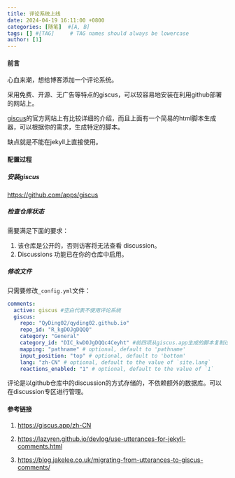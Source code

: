 ```yaml
---
title: 评论系统上线
date: 2024-04-19 16:11:00 +0800
categories: [随笔]  #[A, B]
tags: [] #[TAG]     # TAG names should always be lowercase
author: [1]
---
```




#### 前言

心血来潮，想给博客添加一个评论系统。

采用免费、开源、无广告等特点的giscus，可以较容易地安装在利用github部署的网站上。

[giscus](giscus.app)的官方网站上有比较详细的介绍，而且上面有一个简易的html脚本生成器，可以根据你的需求，生成特定的脚本。

缺点就是不能在jekyll上直接使用。

#### 配置过程

##### 安装giscus

https://github.com/apps/giscus

##### 检查仓库状态

需要满足下面的要求：

1. 该仓库是公开的，否则访客将无法查看 discussion。 
2. Discussions 功能已在你的仓库中启用。

##### 修改文件

只需要修改`_config.yml`文件：

```yaml
comments:
  active: giscus #空白代表不使用评论系统
  giscus:
    repo: "QyDing02/qyding02.github.io" 
    repo_id: "R_kgDOJgDQQQ"
    category: "General"
    category_id: "DIC_kwDOJgDQQc4Ceyht" #前四项从giscus.app生成的脚本复制过来
    mapping: "pathname" # optional, default to 'pathname'
    input_position: "top" # optional, default to 'bottom'
    lang: "zh-CN" # optional, default to the value of `site.lang`
    reactions_enabled: "1" # optional, default to the value of `1`

```

评论是以github仓库中的discussion的方式存储的，不依赖额外的数据库。可以在discussion专区进行管理。


#### 参考链接

1. https://giscus.app/zh-CN

2. https://lazyren.github.io/devlog/use-utterances-for-jekyll-comments.html

3. https://blog.jakelee.co.uk/migrating-from-utterances-to-giscus-comments/
